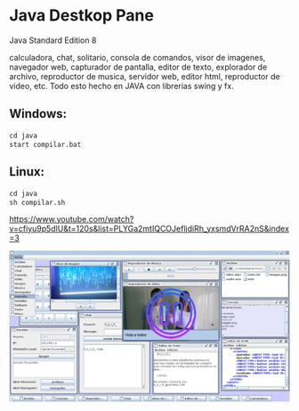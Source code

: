 # Java Destkop Pane
Java Standard Edition 8

calculadora, chat, solitario, consola de comandos, visor de imagenes, navegador web, capturador de pantalla, editor de texto, explorador de archivo, reproductor de musica, servidor web, editor html, reproductor de video, etc. Todo esto hecho en JAVA con librerias swing y fx.


## Windows: 
```batch
cd java
start compilar.bat
```

## Linux: 
```console
cd java
sh compilar.sh
```


https://www.youtube.com/watch?v=cfiyu9p5dlU&t=120s&list=PLYGa2mtIQCOJefljdiRh_yxsmdVrRA2nS&index=3



![Captura de Pantalla](https://raw.githubusercontent.com/RicardoValladares/Java-Desktop-Pane/master/captura.png)

